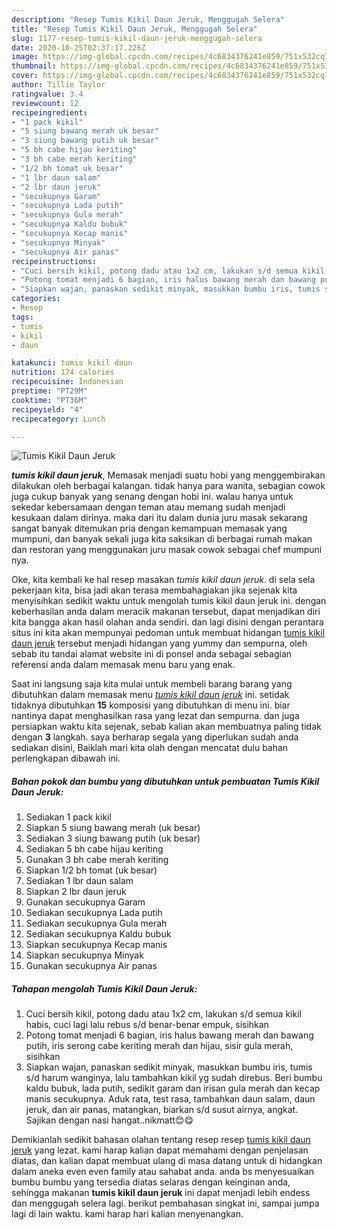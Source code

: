 ```yaml
---
description: "Resep Tumis Kikil Daun Jeruk, Menggugah Selera"
title: "Resep Tumis Kikil Daun Jeruk, Menggugah Selera"
slug: 1177-resep-tumis-kikil-daun-jeruk-menggugah-selera
date: 2020-10-25T02:37:17.226Z
image: https://img-global.cpcdn.com/recipes/4c6834376241e859/751x532cq70/tumis-kikil-daun-jeruk-foto-resep-utama.jpg
thumbnail: https://img-global.cpcdn.com/recipes/4c6834376241e859/751x532cq70/tumis-kikil-daun-jeruk-foto-resep-utama.jpg
cover: https://img-global.cpcdn.com/recipes/4c6834376241e859/751x532cq70/tumis-kikil-daun-jeruk-foto-resep-utama.jpg
author: Tillie Taylor
ratingvalue: 3.4
reviewcount: 12
recipeingredient:
- "1 pack kikil"
- "5 siung bawang merah uk besar"
- "3 siung bawang putih uk besar"
- "5 bh cabe hijau keriting"
- "3 bh cabe merah keriting"
- "1/2 bh tomat uk besar"
- "1 lbr daun salam"
- "2 lbr daun jeruk"
- "secukupnya Garam"
- "secukupnya Lada putih"
- "secukupnya Gula merah"
- "secukupnya Kaldu bubuk"
- "secukupnya Kecap manis"
- "secukupnya Minyak"
- "secukupnya Air panas"
recipeinstructions:
- "Cuci bersih kikil, potong dadu atau 1x2 cm, lakukan s/d semua kikil habis, cuci lagi lalu rebus s/d benar-benar empuk, sisihkan"
- "Potong tomat menjadi 6 bagian, iris halus bawang merah dan bawang putih, iris serong cabe keriting merah dan hijau, sisir gula merah, sisihkan"
- "Siapkan wajan, panaskan sedikit minyak, masukkan bumbu iris, tumis s/d harum wanginya, lalu tambahkan kikil yg sudah direbus. Beri bumbu kaldu bubuk, lada putih, sedikit garam dan irisan gula merah dan kecap manis secukupnya. Aduk rata, test rasa, tambahkan daun salam, daun jeruk, dan air panas, matangkan, biarkan s/d susut airnya, angkat. Sajikan dengan nasi hangat..nikmatt😊😋"
categories:
- Resep
tags:
- tumis
- kikil
- daun

katakunci: tumis kikil daun 
nutrition: 174 calories
recipecuisine: Indonesian
preptime: "PT29M"
cooktime: "PT36M"
recipeyield: "4"
recipecategory: Lunch

---
```



![Tumis Kikil Daun Jeruk](https://img-global.cpcdn.com/recipes/4c6834376241e859/751x532cq70/tumis-kikil-daun-jeruk-foto-resep-utama.jpg)

<b><i>tumis kikil daun jeruk</i></b>, Memasak menjadi suatu hobi yang menggembirakan dilakukan oleh berbagai kalangan. tidak hanya para wanita, sebagian cowok juga cukup banyak yang senang dengan hobi ini. walau hanya untuk sekedar kebersamaan dengan teman atau memang sudah menjadi kesukaan dalam dirinya. maka dari itu dalam dunia juru masak sekarang sangat banyak ditemukan pria dengan kemampuan memasak yang mumpuni, dan banyak sekali juga kita saksikan di berbagai rumah makan dan restoran yang menggunakan juru masak cowok sebagai chef mumpuni nya.

Oke, kita kembali ke hal resep masakan <i>tumis kikil daun jeruk</i>. di sela sela pekerjaan kita, bisa jadi akan terasa membahagiakan jika sejenak kita menyisihkan sedikit waktu untuk mengolah tumis kikil daun jeruk ini. dengan keberhasilan anda dalam meracik makanan tersebut, dapat menjadikan diri kita bangga akan hasil olahan anda sendiri. dan lagi disini dengan perantara situs ini kita akan mempunyai pedoman untuk membuat hidangan <u>tumis kikil daun jeruk</u> tersebut menjadi hidangan yang yummy dan sempurna, oleh sebab itu tandai alamat website ini di ponsel anda sebagai sebagian referensi anda dalam memasak menu baru yang enak.




Saat ini langsung saja kita mulai untuk membeli barang barang yang dibutuhkan dalam memasak menu <u><i>tumis kikil daun jeruk</i></u> ini. setidak tidaknya dibutuhkan <b>15</b> komposisi yang dibutuhkan di menu ini. biar nantinya dapat menghasilkan rasa yang lezat dan sempurna. dan juga persiapkan waktu kita sejenak, sebab kalian akan membuatnya paling tidak dengan <b>3</b> langkah. saya berharap segala yang diperlukan sudah anda sediakan disini, Baiklah mari kita olah dengan mencatat dulu bahan perlengkapan dibawah ini.

<!--inarticleads1-->

##### Bahan pokok dan bumbu yang dibutuhkan untuk pembuatan Tumis Kikil Daun Jeruk:

1. Sediakan 1 pack kikil
1. Siapkan 5 siung bawang merah (uk besar)
1. Sediakan 3 siung bawang putih (uk besar)
1. Sediakan 5 bh cabe hijau keriting
1. Gunakan 3 bh cabe merah keriting
1. Siapkan 1/2 bh tomat (uk besar)
1. Sediakan 1 lbr daun salam
1. Siapkan 2 lbr daun jeruk
1. Gunakan secukupnya Garam
1. Sediakan secukupnya Lada putih
1. Sediakan secukupnya Gula merah
1. Sediakan secukupnya Kaldu bubuk
1. Siapkan secukupnya Kecap manis
1. Siapkan secukupnya Minyak
1. Gunakan secukupnya Air panas




<!--inarticleads2-->

##### Tahapan mengolah Tumis Kikil Daun Jeruk:

1. Cuci bersih kikil, potong dadu atau 1x2 cm, lakukan s/d semua kikil habis, cuci lagi lalu rebus s/d benar-benar empuk, sisihkan
1. Potong tomat menjadi 6 bagian, iris halus bawang merah dan bawang putih, iris serong cabe keriting merah dan hijau, sisir gula merah, sisihkan
1. Siapkan wajan, panaskan sedikit minyak, masukkan bumbu iris, tumis s/d harum wanginya, lalu tambahkan kikil yg sudah direbus. Beri bumbu kaldu bubuk, lada putih, sedikit garam dan irisan gula merah dan kecap manis secukupnya. Aduk rata, test rasa, tambahkan daun salam, daun jeruk, dan air panas, matangkan, biarkan s/d susut airnya, angkat. Sajikan dengan nasi hangat..nikmatt😊😋




Demikianlah sedikit bahasan olahan tentang resep resep <u>tumis kikil daun jeruk</u> yang lezat. kami harap kalian dapat memahami dengan penjelasan diatas, dan kalian dapat membuat ulang di masa datang untuk di hidangkan dalam aneka even even family atau sahabat anda. anda bs menyesuaikan bumbu bumbu yang tersedia diatas selaras dengan keinginan anda, sehingga makanan <b>tumis kikil daun jeruk</b> ini dapat menjadi lebih endess dan menggugah selera lagi. berikut pembahasan singkat ini, sampai jumpa lagi di lain waktu. kami harap hari kalian menyenangkan.
